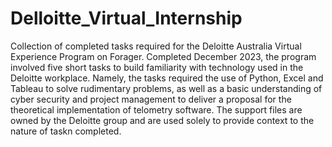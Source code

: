 # Delloitte_Virtual_Internship

Collection of completed tasks required for the Deloitte Australia Virtual Experience Program on Forager.
Completed December 2023, the program involved five short tasks to build familiarity with technology used in the Deloitte workplace. Namely, the tasks required the use of Python, Excel and Tableau to solve rudimentary problems, as well as a basic understanding of cyber security and project management to deliver a proposal for the theoretical implementation of telometry software.
The support files are owned by the Deloitte group and are used solely to provide context to the nature of taskn completed.
